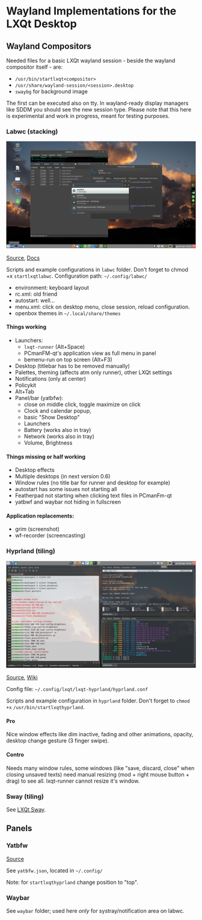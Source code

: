 # Wayland Implementations for the LXQt Desktop

## Wayland Compositors

Needed files for a basic LXQt wayland session - beside the wayland compositor itself - are:

* `/usr/bin/startlxqt<compositor>`
* `/usr/share/wayland-session/<session>.desktop`
* `swaybg` for background image

The first can be executed also on tty. In wayland-ready display managers like SDDM you should see the new session type.
Please note that this here is experimental and work in progress, meant for testing purposes.


### Labwc (stacking)

![Screenshot labwc](labwc.png)


[Source](https://github.com/labwc/labwc#readme), [Docs](https://labwc.github.io/index.html)


Scripts and example configurations in `labwc` folder.  Don't forget to chmod +x `startlxqtlabwc`.
Configuration path: `~/.config/labwc/`

* environment: keyboard layout
* rc.xml: old friend
* autostart: well...
* menu.xml: click on desktop menu, close session, reload configuration.
* openbox themes in `~/.local/share/themes`

#### Things working

* Launchers:
  * `lxqt-runner` (Alt+Space)
  * PCmanFM-qt's application view as full menu in panel
  *  bemenu-run on top screen (Alt+F3)
* Desktop (titlebar has to be removed manually)
* Palettes, theming (affects atm only runner), other LXQt settings
* Notifications (only at center)
* Policykit
* Alt+Tab
* Panel/bar (yatbfw):
  * close on middle click, toggle maximize on click
  * Clock and calendar popup,
  * basic "Show Desktop"
  * Launchers
  * Battery (works also in tray)
  * Network (works also in tray)
  * Volume, Brightness

#### Things missing or half working

* Desktop effects
* Multiple desktops (in next version 0.6)
* Window rules (no title bar for runner and desktop for example)
* autostart has some issues not starting all
* Featherpad not starting when clicking text files in PCmanFm-qt
* yatbwf and waybar not hiding in fullscreen

#### Application replacements:

* grim (screenshot)
* wf-recorder (screencasting)


### Hyprland (tiling)

![Screenshot Hyprland](hyprland.png)

[Source](https://github.com/hyprwm/Hyprland#readme), [Wiki](https://wiki.hyprland.org/Configuring/Basic-Config/)

Config file: `~/.config/lxqt/lxqt-hyprland/hyprland.conf`

Scripts and example configuration in `hyprland` folder. Don't forget to `chmod +x`  `/usr/bin/startlxqthyprland`.

#### Pro

Nice window effects like dim inactive, fading and other animations, opacity, desktop change gesture (3 finger swipe).

#### Contro

Needs many window rules, some windows (like "save, discard, close" when closing unsaved texts) need manual resizing (mod + right mouse button + drag) to see all. lxqt-runner cannot resize it's window.


### Sway (tiling)

See [LXQt Sway](https://github.com/selairi/lxqt-sway).
## Panels

### Yatbfw

[Source](https://github.com/selairi/yatbfw)

See `yatbfw.json`, located in `~/.config/	`

Note: for `startlxqthyprland` change  position to "top".

### Waybar

See `waybar` folder; used here _only_ for systray/notification area on labwc.




